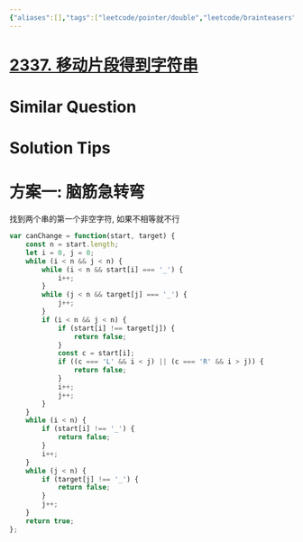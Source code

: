 ```yaml
---
{"aliases":[],"tags":["leetcode/pointer/double","leetcode/brainteasers","leetcode/unsolved"],"review-dates":[],"dg-publish":true,"difficulty":"medium","date-created":"2023-08-21-Mon, 9:12:42 am","date-modified":"2023-08-21-Mon, 9:14:28 am","permalink":"/programming/basic/leetcode/2337. 移动片段得到字符串/","dgPassFrontmatter":true}
---
```



# [2337. 移动片段得到字符串](https://leetcode.cn/problems/move-pieces-to-obtain-a-string/)

# Similar Question

# Solution Tips

# 方案一: 脑筋急转弯

找到两个串的第一个非空字符, 如果不相等就不行

```js
var canChange = function(start, target) {
    const n = start.length;
    let i = 0, j = 0;
    while (i < n && j < n) {
        while (i < n && start[i] === '_') {
            i++;
        }
        while (j < n && target[j] === '_') {
            j++;
        }
        if (i < n && j < n) {
            if (start[i] !== target[j]) {
                return false;
            }
            const c = start[i];
            if ((c === 'L' && i < j) || (c === 'R' && i > j)) {
                return false;
            }
            i++;
            j++;
        }
    }
    while (i < n) {
        if (start[i] !== '_') {
            return false;
        }
        i++;
    }
    while (j < n) {
        if (target[j] !== '_') {
            return false;
        }
        j++;
    }
    return true;
};
```
